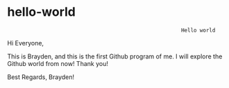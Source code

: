 # hello-world
                                                            Hello world

Hi Everyone,

This is Brayden, and this is the first Github program of me.
I will explore the Github world from now! 
Thank you!

Best Regards,
Brayden!
